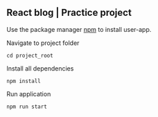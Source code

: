 ## React blog | Practice project

Use the package manager [npm](https://www.npmjs.com/) to install user-app.

Navigate to project folder

`cd project_root`

Install all dependencies

`npm install`

Run application

`npm run start`
